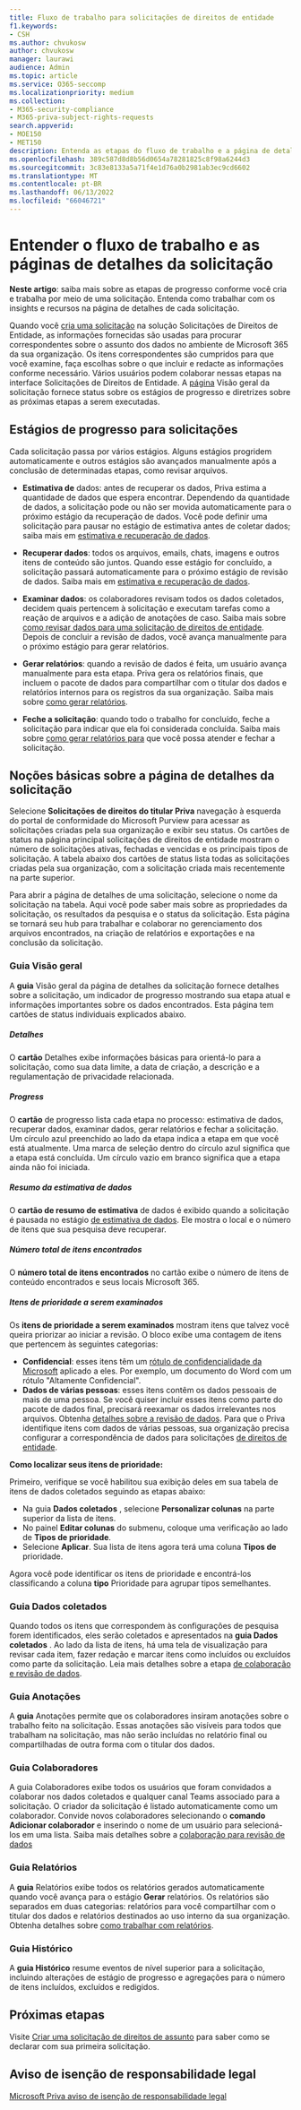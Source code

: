 ```yaml
---
title: Fluxo de trabalho para solicitações de direitos de entidade
f1.keywords:
- CSH
ms.author: chvukosw
author: chvukosw
manager: laurawi
audience: Admin
ms.topic: article
ms.service: O365-seccomp
ms.localizationpriority: medium
ms.collection:
- M365-security-compliance
- M365-priva-subject-rights-requests
search.appverid:
- MOE150
- MET150
description: Entenda as etapas do fluxo de trabalho e a página de detalhes da solicitação Solicitações de direitos do titular Microsoft Priva.
ms.openlocfilehash: 389c587d8d8b56d0654a78281825c8f98a6244d3
ms.sourcegitcommit: 3c83e8133a5a71f4e1d76a0b2981ab3ec9cd6602
ms.translationtype: MT
ms.contentlocale: pt-BR
ms.lasthandoff: 06/13/2022
ms.locfileid: "66046721"
---
```

# <a name="understand-the-workflow-and-request-details-pages"></a>Entender o fluxo de trabalho e as páginas de detalhes da solicitação

**Neste artigo**: saiba mais sobre as etapas de progresso conforme você cria e trabalha por meio de uma solicitação. Entenda como trabalhar com os insights e recursos na página de detalhes de cada solicitação.

Quando você [cria uma solicitação](subject-rights-requests-create.md) na solução Solicitações de Direitos de Entidade, as informações fornecidas são usadas para procurar correspondentes sobre o assunto dos dados no ambiente de Microsoft 365 da sua organização. Os itens correspondentes são cumpridos para que você examine, faça escolhas sobre o que incluir e redacte as informações conforme necessário. Vários usuários podem colaborar nessas etapas na interface Solicitações de Direitos de Entidade. A [página](#overview-tab) Visão geral da solicitação fornece status sobre os estágios de progresso e diretrizes sobre as próximas etapas a serem executadas.

## <a name="progress-stages-for-requests"></a>Estágios de progresso para solicitações

Cada solicitação passa por vários estágios. Alguns estágios progridem automaticamente e outros estágios são avançados manualmente após a conclusão de determinadas etapas, como revisar arquivos.

- **Estimativa de** dados: antes de recuperar os dados, Priva estima a quantidade de dados que espera encontrar. Dependendo da quantidade de dados, a solicitação pode ou não ser movida automaticamente para o próximo estágio da recuperação de dados. Você pode definir uma solicitação para pausar no estágio de estimativa antes de coletar dados; saiba mais em [estimativa e recuperação de dados](subject-rights-requests-data-retrieval.md).

- **Recuperar dados**: todos os arquivos, emails, chats, imagens e outros itens de conteúdo são juntos. Quando esse estágio for concluído, a solicitação passará automaticamente para o próximo estágio de revisão de dados. Saiba mais em [estimativa e recuperação de dados](subject-rights-requests-data-retrieval.md).

- **Examinar dados**: os colaboradores revisam todos os dados coletados, decidem quais pertencem à solicitação e executam tarefas como a reação de arquivos e a adição de anotações de caso. Saiba mais sobre [como revisar dados para uma solicitação de direitos de entidade](subject-rights-requests-data-review.md). Depois de concluir a revisão de dados, você avança manualmente para o próximo estágio para gerar relatórios.

- **Gerar relatórios**: quando a revisão de dados é feita, um usuário avança manualmente para esta etapa. Priva gera os relatórios finais, que incluem o pacote de dados para compartilhar com o titular dos dados e relatórios internos para os registros da sua organização. Saiba mais sobre [como gerar relatórios](subject-rights-requests-reports.md).

- **Feche a solicitação**: quando todo o trabalho for concluído, feche a solicitação para indicar que ela foi considerada concluída. Saiba mais sobre [como gerar relatórios para](subject-rights-requests-reports.md) que você possa atender e fechar a solicitação.

## <a name="understanding-the-request-details-page"></a>Noções básicas sobre a página de detalhes da solicitação

Selecione **Solicitações de direitos do titular Priva** navegação à esquerda do portal de conformidade do Microsoft Purview para acessar as solicitações criadas pela sua organização e exibir seu status. Os cartões de status na página principal solicitações de direitos de entidade mostram o número de solicitações ativas, fechadas e vencidas e os principais tipos de solicitação. A tabela abaixo dos cartões de status lista todas as solicitações criadas pela sua organização, com a solicitação criada mais recentemente na parte superior.

Para abrir a página de detalhes de uma solicitação, selecione o nome da solicitação na tabela. Aqui você pode saber mais sobre as propriedades da solicitação, os resultados da pesquisa e o status da solicitação. Esta página se tornará seu hub para trabalhar e colaborar no gerenciamento dos arquivos encontrados, na criação de relatórios e exportações e na conclusão da solicitação.

### <a name="overview-tab"></a>Guia Visão geral

A **guia** Visão geral da página de detalhes da solicitação fornece detalhes sobre a solicitação, um indicador de progresso mostrando sua etapa atual e informações importantes sobre os dados encontrados. Esta página tem cartões de status individuais explicados abaixo.

##### <a name="details"></a>Detalhes

O **cartão** Detalhes exibe informações básicas para orientá-lo para a solicitação, como sua data limite, a data de criação, a descrição e a regulamentação de privacidade relacionada.

##### <a name="progress"></a>Progress

O **cartão** de progresso lista cada etapa no processo: estimativa de dados, recuperar dados, examinar dados, gerar relatórios e fechar a solicitação. Um círculo azul preenchido ao lado da etapa indica a etapa em que você está atualmente. Uma marca de seleção dentro do círculo azul significa que a etapa está concluída. Um círculo vazio em branco significa que a etapa ainda não foi iniciada.

##### <a name="data-estimate-summary"></a>Resumo da estimativa de dados

O **cartão de resumo de estimativa** de dados é exibido quando a solicitação é pausada no estágio [de estimativa de dados](subject-rights-requests-data-retrieval.md#data-estimate). Ele mostra o local e o número de itens que sua pesquisa deve recuperar.

##### <a name="total-number-of-items-found"></a>Número total de itens encontrados

O **número total de itens encontrados** no cartão exibe o número de itens de conteúdo encontrados e seus locais Microsoft 365.

##### <a name="priority-items-to-review"></a>Itens de prioridade a serem examinados

Os **itens de prioridade a serem examinados** mostram itens que talvez você queira priorizar ao iniciar a revisão. O bloco exibe uma contagem de itens que pertencem às seguintes categorias:
- **Confidencial**: esses itens têm um [rótulo de confidencialidade da Microsoft](/microsoft-365/compliance/sensitivity-labels) aplicado a eles. Por exemplo, um documento do Word com um rótulo "Altamente Confidencial". 
- **Dados de várias pessoas**: esses itens contêm os dados pessoais de mais de uma pessoa. Se você quiser incluir esses itens como parte do pacote de dados final, precisará reexamar os dados irrelevantes nos arquivos. Obtenha [detalhes sobre a revisão de dados](subject-rights-requests-data-review.md). Para que o Priva identifique itens com dados de várias pessoas, sua organização precisa configurar a correspondência de dados para solicitações [de direitos de entidade](subject-rights-requests-data-match.md).

**Como localizar seus itens de prioridade:**

Primeiro, verifique se você habilitou sua exibição deles em sua  tabela de itens de dados coletados seguindo as etapas abaixo:

- Na guia **Dados coletados** , selecione **Personalizar colunas** na parte superior da lista de itens.
- No painel **Editar colunas** do submenu, coloque uma verificação ao lado de **Tipos de prioridade**.
- Selecione **Aplicar**. Sua lista de itens agora terá uma coluna **Tipos de** prioridade.

Agora você pode identificar os itens de prioridade e encontrá-los classificando a coluna **tipo** Prioridade para agrupar tipos semelhantes.

### <a name="data-collected-tab"></a>Guia Dados coletados

Quando todos os itens que correspondem às configurações de pesquisa forem identificados, eles serão coletados e apresentados na **guia Dados coletados** . Ao lado da lista de itens, há uma tela de visualização para revisar cada item, fazer redação e marcar itens como incluídos ou excluídos como parte da solicitação. Leia mais detalhes sobre a etapa [de colaboração e revisão de dados](subject-rights-requests-data-review.md).

### <a name="notes-tab"></a>Guia Anotações

A **guia** Anotações permite que os colaboradores insiram anotações sobre o trabalho feito na solicitação. Essas anotações são visíveis para todos que trabalham na solicitação, mas não serão incluídas no relatório final ou compartilhadas de outra forma com o titular dos dados.

### <a name="collaborators-tab"></a>Guia Colaboradores

A guia Colaboradores exibe todos os usuários que foram convidados a colaborar nos dados coletados e qualquer canal Teams associado para a solicitação. O criador da solicitação é listado automaticamente como um colaborador. Convide novos colaboradores selecionando o **comando Adicionar colaborador** e inserindo o nome de um usuário para selecioná-los em uma lista. Saiba mais detalhes sobre a [colaboração para revisão de dados](subject-rights-requests-data-review.md#collaboration-for-data-review)

### <a name="reports-tab"></a>Guia Relatórios

A **guia** Relatórios exibe todos os relatórios gerados automaticamente quando você avança para o estágio **Gerar** relatórios. Os relatórios são separados em duas categorias: relatórios para você compartilhar com o titular dos dados e relatórios destinados ao uso interno da sua organização. Obtenha detalhes sobre [como trabalhar com relatórios](subject-rights-requests-reports.md).

### <a name="history-tab"></a>Guia Histórico

A **guia Histórico** resume eventos de nível superior para a solicitação, incluindo alterações de estágio de progresso e agregações para o número de itens incluídos, excluídos e redigidos.

## <a name="next-steps"></a>Próximas etapas

Visite [Criar uma solicitação de direitos de assunto](subject-rights-requests-create.md) para saber como se declarar com sua primeira solicitação.

## <a name="legal-disclaimer"></a>Aviso de isenção de responsabilidade legal

[Microsoft Priva aviso de isenção de responsabilidade legal](priva-disclaimer.md)